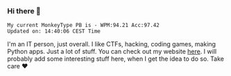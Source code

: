 ### Hi there 👋
<!-- PB START -->
```
My current MonkeyType PB is - WPM:94.21 Acc:97.42
Updated on: 14:40:06 CEST Time
```
<!-- PB END -->
I'm an IT person, just overall. I like CTFs, hacking, coding games, making Python apps. Just a lot of stuff.
You can check out my website [here](https://skill3472.github.io/).
I will probably add some interesting stuff here, when I get the idea to do so. Take care ❤️
